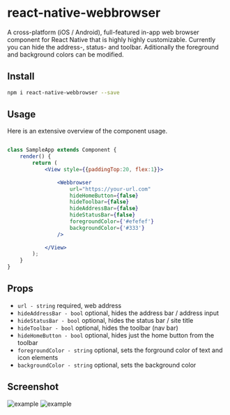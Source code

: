 # react-native-webbrowser
A cross-platform (iOS / Android), full-featured in-app web browser component for React Native that is highly highly customizable. Currently you can hide the address-, status- and toolbar. Aditionally the foreground and background colors can be modified.
 
## Install

```sh
npm i react-native-webbrowser --save
```

## Usage

Here is an extensive overview of the component usage.

```jsx

class SampleApp extends Component {
    render() {
        return (
            <View style={{paddingTop:20, flex:1}}>
            
                <Webbrowser
                    url="https://your-url.com"
                    hideHomeButton={false}
                    hideToolbar={false}
                    hideAddressBar={false}
                    hideStatusBar={false}
                    foregroundColor={'#efefef'}
                    backgroundColor={'#333'}
                />
                
            </View>
        );
    }
}
```

## Props

* `url - string` required, web address
* `hideAddressBar - bool` optional, hides the address bar / address input
* `hideStatusBar - bool` optional, hides the status bar / site title
* `hideToolbar - bool` optional, hides the toolbar (nav bar)
* `hideHomeButton - bool` optional, hides just the home button from the toolbar
* `foregroundColor - string` optional, sets the forground color of text and icon elements
* `backgroundColor - string` optional, sets the background color

## Screenshot

![example](https://raw.githubusercontent.com/d-a-n/react-native-webbrowser/master/assets/images/screenshot.png)
![example](https://raw.githubusercontent.com/d-a-n/react-native-webbrowser/master/assets/images/screenshot2.png)

